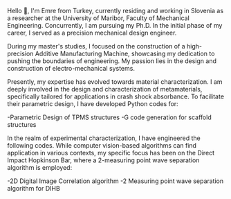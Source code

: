
Hello 👋, I'm Emre from Turkey, currently residing and working in Slovenia as a researcher at the University of Maribor, Faculty of Mechanical Engineering. Concurrently, I am pursuing my Ph.D. In the initial phase of my career, I served as a precision mechanical design engineer.

During my master's studies, I focused on the construction of a high-precision Additive Manufacturing Machine, showcasing my dedication to pushing the boundaries of engineering. My passion lies in the  design and construction of electro-mechanical systems.

Presently, my expertise has evolved towards material characterization. I am deeply involved in the design and characterization of metamaterials, specifically tailored for applications in crash shock absorbance. To facilitate their parametric design, I have developed Python codes for:

-Parametric Design of TPMS structures
-G code generation for scaffold structures

In the realm of experimental characterization, I have engineered the following codes. While computer vision-based algorithms can find application in various contexts, my specific focus has been on the Direct Impact Hopkinson Bar, where a 2-measuring point wave separation algorithm is employed:

-2D Digital Image Correlation algorithm
-2 Measuring point wave separation algorithm for DIHB
